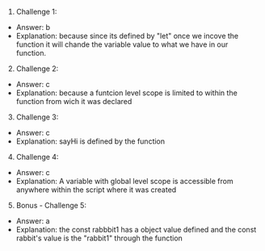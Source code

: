 1. Challenge 1:
  - Answer: b
  - Explanation: because since its defined by "let" once we incove the function it will chande the variable value to what we have in our function.


2. Challenge 2:
  - Answer: c
  - Explanation: because a funtcion level scope is limited to within the function from wich it was declared 


3. Challenge 3:
  - Answer: c
  - Explanation: sayHi is defined by the function 


4. Challenge 4:
  - Answer: c
  - Explanation: A variable with global level scope is accessible from anywhere within the script where it was created


5. Bonus - Challenge 5:
  - Answer: a
  - Explanation: the const rabbbit1 has a object value defined and the const rabbit's value is the "rabbit1" through the function 

